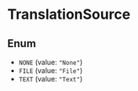 # TranslationSource

## Enum

* `NONE` (value: `"None"`)
* `FILE` (value: `"File"`)
* `TEXT` (value: `"Text"`)

